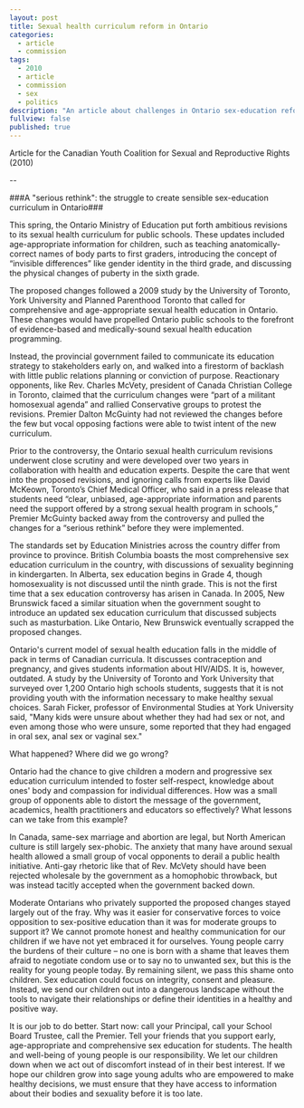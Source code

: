 ```yaml
---
layout: post
title: Sexual health curriculum reform in Ontario
categories: 
  - article
  - commission
tags: 
  - 2010
  - article
  - commission
  - sex
  - politics
description: "An article about challenges in Ontario sex-education reform"
fullview: false
published: true
---
```


Article for the Canadian Youth Coalition for Sexual and Reproductive Rights (2010)

--

###A "serious rethink": the struggle to create sensible sex-education curriculum in Ontario###

This spring, the Ontario Ministry of Education put forth ambitious revisions to its sexual health curriculum for public schools. These updates included age-appropriate information for children, such as teaching anatomically-correct names of body parts to first graders, introducing the concept of “invisible differences” like gender identity in the third grade, and discussing the physical changes of puberty in the sixth grade.

The proposed changes followed a 2009 study by the University of Toronto, York University and Planned Parenthood Toronto that called for comprehensive and age-appropriate sexual health education in Ontario. These changes would have propelled Ontario public schools to the forefront of evidence-based and medically-sound sexual health education programming. 

Instead, the provincial government failed to communicate its education strategy to stakeholders early on, and walked into a firestorm of backlash with little public relations planning or conviction of purpose. Reactionary opponents, like Rev. Charles McVety, president of Canada Christian College in Toronto, claimed that the curriculum changes were “part of a militant homosexual agenda” and rallied Conservative groups to protest the revisions. Premier Dalton McGuinty had not reviewed the changes before the few but vocal opposing factions were able to twist intent of the new curriculum. 

Prior to the controversy, the Ontario sexual health curriculum revisions underwent close scrutiny and were developed over two years in collaboration with health and education experts. Despite the care that went into the proposed revisions, and ignoring calls from experts like David McKeown, Toronto’s Chief Medical Officer, who said in a press release that students need “clear, unbiased, age-appropriate information and parents need the support offered by a strong sexual health program in schools,” Premier McGuinty backed away from the controversy and pulled the changes for a “serious rethink” before they were implemented. 

The standards set by Education Ministries across the country differ from province to province. British Columbia boasts the most comprehensive sex education curriculum in the country, with discussions of sexuality beginning in kindergarten. In Alberta, sex education begins in Grade 4, though homosexuality is not discussed until the ninth grade. This is not the first time that a sex education controversy has arisen in Canada. In 2005, New Brunswick faced a similar situation when the government sought to introduce an updated sex education curriculum that discussed subjects such as masturbation. Like Ontario, New Brunswick eventually scrapped the proposed changes.

Ontario's current model of sexual health education falls in the middle of pack in terms of Canadian curricula. It discusses contraception and pregnancy, and gives students information about HIV/AIDS. It is, however, outdated. A study by the University of Toronto and York University that surveyed over 1,200 Ontario high schools students, suggests that it is not providing youth with the information necessary to make healthy sexual choices. Sarah Ficker, professor of Environmental Studies at York University said, "Many kids were unsure about whether they had had sex or not, and even among those who were unsure, some reported that they had engaged in oral sex, anal sex or vaginal sex."

What happened? Where did we go wrong? 

Ontario had the chance to give children a modern and progressive sex education curriculum intended to foster self-respect, knowledge about ones' body and compassion for individual differences. How was a small group of opponents able to distort the message of the government, academics, health practitioners and educators so effectively? What lessons can we take from this example?

In Canada, same-sex marriage and abortion are legal, but North American culture is still largely sex-phobic. The anxiety that many have around sexual health allowed a small group of vocal opponents to derail a public health initiative. Anti-gay rhetoric like that of Rev. McVety should have been rejected wholesale by the government as a homophobic throwback, but was instead tacitly accepted when the government backed down. 

Moderate Ontarians who privately supported the proposed changes stayed largely out of the fray. Why was it easier for conservative forces to voice opposition to sex-positive education than it was for moderate groups to support it? We cannot promote honest and healthy communication for our children if we have not yet embraced it for ourselves. Young people carry the burdens of their culture – no one is born with a shame that leaves them afraid to negotiate condom use or to say no to unwanted sex, but this is the reality for young people today. By remaining silent, we pass this shame onto children. Sex education could focus on integrity, consent and pleasure. Instead, we send our children out into a dangerous landscape without the tools to navigate their relationships or define their identities in a healthy and positive way. 

It is our job to do better. Start now: call your Principal, call your School Board Trustee, call the Premier. Tell your friends that you support early, age-appropriate and comprehensive sex education for students. The health and well-being of young people is our responsibility. We let our children down when we act out of discomfort instead of in their best interest. If we hope our children grow into sage young adults who are empowered to make healthy decisions, we must ensure that they have access to information about their bodies and sexuality before it is too late.